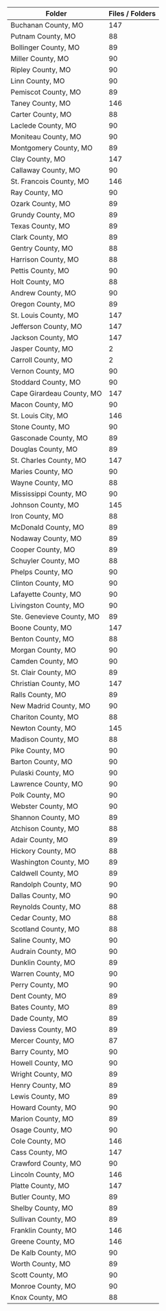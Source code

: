 | Folder                    |   Files / Folders |
|---------------------------|-------------------|
| Buchanan County, MO       |               147 |
| Putnam County, MO         |                88 |
| Bollinger County, MO      |                89 |
| Miller County, MO         |                90 |
| Ripley County, MO         |                90 |
| Linn County, MO           |                90 |
| Pemiscot County, MO       |                89 |
| Taney County, MO          |               146 |
| Carter County, MO         |                88 |
| Laclede County, MO        |                90 |
| Moniteau County, MO       |                90 |
| Montgomery County, MO     |                89 |
| Clay County, MO           |               147 |
| Callaway County, MO       |                90 |
| St. Francois County, MO   |               146 |
| Ray County, MO            |                90 |
| Ozark County, MO          |                89 |
| Grundy County, MO         |                89 |
| Texas County, MO          |                89 |
| Clark County, MO          |                89 |
| Gentry County, MO         |                88 |
| Harrison County, MO       |                88 |
| Pettis County, MO         |                90 |
| Holt County, MO           |                88 |
| Andrew County, MO         |                90 |
| Oregon County, MO         |                89 |
| St. Louis County, MO      |               147 |
| Jefferson County, MO      |               147 |
| Jackson County, MO        |               147 |
| Jasper County, MO         |                 2 |
| Carroll County, MO        |                 2 |
| Vernon County, MO         |                90 |
| Stoddard County, MO       |                90 |
| Cape Girardeau County, MO |               147 |
| Macon County, MO          |                90 |
| St. Louis City, MO        |               146 |
| Stone County, MO          |                90 |
| Gasconade County, MO      |                89 |
| Douglas County, MO        |                89 |
| St. Charles County, MO    |               147 |
| Maries County, MO         |                90 |
| Wayne County, MO          |                88 |
| Mississippi County, MO    |                90 |
| Johnson County, MO        |               145 |
| Iron County, MO           |                88 |
| McDonald County, MO       |                89 |
| Nodaway County, MO        |                89 |
| Cooper County, MO         |                89 |
| Schuyler County, MO       |                88 |
| Phelps County, MO         |                90 |
| Clinton County, MO        |                90 |
| Lafayette County, MO      |                90 |
| Livingston County, MO     |                90 |
| Ste. Genevieve County, MO |                89 |
| Boone County, MO          |               147 |
| Benton County, MO         |                88 |
| Morgan County, MO         |                90 |
| Camden County, MO         |                90 |
| St. Clair County, MO      |                89 |
| Christian County, MO      |               147 |
| Ralls County, MO          |                89 |
| New Madrid County, MO     |                90 |
| Chariton County, MO       |                88 |
| Newton County, MO         |               145 |
| Madison County, MO        |                88 |
| Pike County, MO           |                90 |
| Barton County, MO         |                90 |
| Pulaski County, MO        |                90 |
| Lawrence County, MO       |                90 |
| Polk County, MO           |                90 |
| Webster County, MO        |                90 |
| Shannon County, MO        |                89 |
| Atchison County, MO       |                88 |
| Adair County, MO          |                89 |
| Hickory County, MO        |                88 |
| Washington County, MO     |                89 |
| Caldwell County, MO       |                89 |
| Randolph County, MO       |                90 |
| Dallas County, MO         |                90 |
| Reynolds County, MO       |                88 |
| Cedar County, MO          |                88 |
| Scotland County, MO       |                88 |
| Saline County, MO         |                90 |
| Audrain County, MO        |                90 |
| Dunklin County, MO        |                89 |
| Warren County, MO         |                90 |
| Perry County, MO          |                90 |
| Dent County, MO           |                89 |
| Bates County, MO          |                89 |
| Dade County, MO           |                89 |
| Daviess County, MO        |                89 |
| Mercer County, MO         |                87 |
| Barry County, MO          |                90 |
| Howell County, MO         |                90 |
| Wright County, MO         |                89 |
| Henry County, MO          |                89 |
| Lewis County, MO          |                89 |
| Howard County, MO         |                90 |
| Marion County, MO         |                89 |
| Osage County, MO          |                90 |
| Cole County, MO           |               146 |
| Cass County, MO           |               147 |
| Crawford County, MO       |                90 |
| Lincoln County, MO        |               146 |
| Platte County, MO         |               147 |
| Butler County, MO         |                89 |
| Shelby County, MO         |                89 |
| Sullivan County, MO       |                89 |
| Franklin County, MO       |               146 |
| Greene County, MO         |               146 |
| De Kalb County, MO        |                90 |
| Worth County, MO          |                89 |
| Scott County, MO          |                90 |
| Monroe County, MO         |                90 |
| Knox County, MO           |                88 |